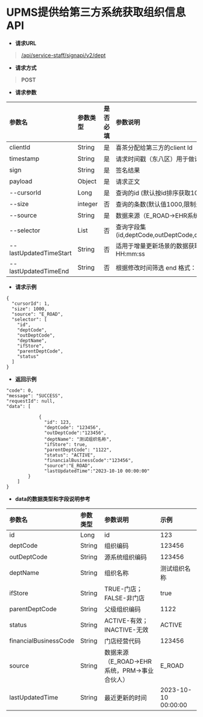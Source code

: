 # UPMS提供给第三方系统获取组织信息API
- **请求URL**
> [/api/service-staff/signapi/v2/dept](#)
- **请求方式**
>**POST**

- **请求参数**

| 参数名        | 参数类型         | 是否必填 | 参数说明                                                                                               | 示例                                     |
|:-----------|:-------------|:-----|:---------------------------------------------------------------------------------------------------|:---------------------------------------|
| clientId   | String       | 是    | 喜茶分配给第三方的client Id                                                                                 | exampleClientId                        |
| timestamp  | String       | 是    | 请求时间戳（东八区）用于做请求时效验证，单位：秒                                                                           | 1600412480                             |
| sign       | String       | 是    | 签名结果                                                                                               | dFCBnsgzv/2h...                        |
| payload    | Object       | 是    | 请求正文                                                                                               |  |
| --cursorId         | Long         | 是    | 查询的id (默认按id排序获取1000条数据,传具体id数据查询大于该id的数据)                                                         | 1                                      |
| --size     | integer      | 否    | 查询的条数(默认值1000,限制最大为1000)                                                                           | 1000                                   |
| --source   | String       | 是    | 数据来源（E_ROAD->EHR系统，PRM->事业合伙人）                                                                     | E_ROAD                                 |
| --selector | List<String> | 否    | 查询字段集(id,deptCode,outDeptCode,deptName,ifStore,parentDeptCode,status,financialBusinessCode,source) |                                    |
| --lastUpdatedTimeStart | String       | 否    | 适用于增量更新场景的数据获取，每次从上一次的更新时间往后增量拉取数据。格式： yyyy-MM-dd HH:mm:ss                                              | 2023-10-10 00:00:00 |
| --lastUpdatedTimeEnd   | String       | 否    | 根据修改时间筛选 end 格式： yyyy-MM-dd HH:mm:ss                                                                    | 2023-10-10 00:00:00 |

- **请求示例**
```
{
  "cursorId": 1,
  "size": 1000, 
  "source": "E_ROAD",
  "selector": [
    "id",
    "deptCode",
    "outDeptCode",
    "deptName",
    "ifStore",
    "parentDeptCode",
    "status"
  ]
}
```
- **返回示例**

```
"code": 0,
"message": "SUCCESS",
"requestId": null,
"data": [

            {
              "id": 123,
              "deptCode": "123456",
              "outDeptCode":"123456",
              "deptName": "测试组织名称",
              "ifStore": true,
              "parentDeptCode": "1122",
              "status": "ACTIVE",
              "financialBusinessCode":"123456",
              "source":"E_ROAD",
              "lastUpdatedTime":"2023-10-10 00:00:00"
        }
    ]
}
```
- **data的数据类型和字段说明参考**


| 参数名                   | 参数类型    | 参数说明                           | 示例     |
|:----------------------|:--------|:-------------------------------|:-------|
| id	                   | Long    | id                             | 123    |
| deptCode              | 	String | 组织编码                           | 123456 |
| outDeptCode           | 	String | 源系统组织编码                        | 123456 |
| deptName	             | String  | 组织名称                           | 测试组织名称 |
| ifStore	              | String  | TRUE-门店；FALSE-非门店              | true   |
| parentDeptCode        | 	String | 父级组织编码                         | 1122   |
| status                | 	String | ACTIVE-有效；INACTIVE-无效          | ACTIVE |
| financialBusinessCode | 	String | 门店经营代码                         | 123456 |
| source                | String  | 数据来源（E_ROAD->EHR系统，PRM->事业合伙人） | E_ROAD |
| lastUpdatedTime | String        | 最近更新的时间                        | 2023-10-10 00:00:00 |
